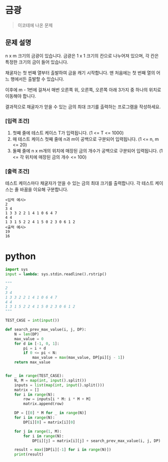 # 금광

> 이코테에 나온 문제

## 문제 설명

n x m 크기의 금광이 있습니다. 금광은 1 x 1 크기의 칸으로 나누어져 있으며, 각 칸은 특정한 크기의 금이 들어 있습니다.

채굴자는 첫 번째 열부터 출발하여 금을 캐기 시작합니다. 맨 처음에는 첫 번째 열의 어느 행에서든 출발할 수 있습니다.

이후에 m - 1번에 걸쳐서 매번 오른쪽 위, 오른쪽, 오른쪽 아래 3가지 중 하나의 위치로 이동해야 합니다.

결과적으로 채굴자가 얻을 수 있는 금의 최대 크기를 출력하는 프로그램을 작성하세요.

### [입력 조건]

1. 첫째 줄에 테스트 케이스 T가 입력됩니다. (1 <= T <= 1000)
2. 매 테스트 케이스 첫째 줄에 n과 m이 공백으로 구분되어 입력됩니다. (1 <= n, m <= 20)
3. 둘째 줄에 n x m개의 위치에 매장된 금의 개수가 공백으로 구분되어 입력됩니다. (1 <= 각 위치에 매장된 금의 개수 <= 100)

### [출력 조건]

테스트 케이스마다 채굴자가 얻을 수 있는 금의 최대 크기를 출력합니다. 각 테스트 케이스는 줄 바꿈을 이요해 구분합니다.

```
<입력 예시>
2
3 4
1 3 3 2 2 1 4 1 0 6 4 7
4 4
1 3 1 5 2 2 4 1 5 0 2 3 0 6 1 2
<출력 예시>
19
16
```

# python

```python
import sys
input = lambda: sys.stdin.readline().rstrip()

"""
2
3 4
1 3 3 2 2 1 4 1 0 6 4 7
4 4
1 3 1 5 2 2 4 1 5 0 2 3 0 6 1 2
"""

TEST_CASE = int(input())

def search_prev_max_value(i, j, DP):
    N = len(DP)
    max_value = 0
    for d in [-1, 0, 1]:
        pi = i + d
        if 0 <= pi < N:
            max_value = max(max_value, DP[pi][j - 1])
    return max_value


for _ in range(TEST_CASE):
    N, M = map(int, input().split())
    inputs = list(map(int, input().split()))
    matrix = []
    for i in range(N):
        row = inputs[i * M: i * M + M]
        matrix.append(row)

    DP = [[0] * M for _ in range(N)]
    for i in range(N):
        DP[i][0] = matrix[i][0]

    for j in range(1, M):
        for i in range(N):
            DP[i][j] = matrix[i][j] + search_prev_max_value(i, j, DP)

    result = max([DP[i][-1] for i in range(N)])
    print(result)
```
